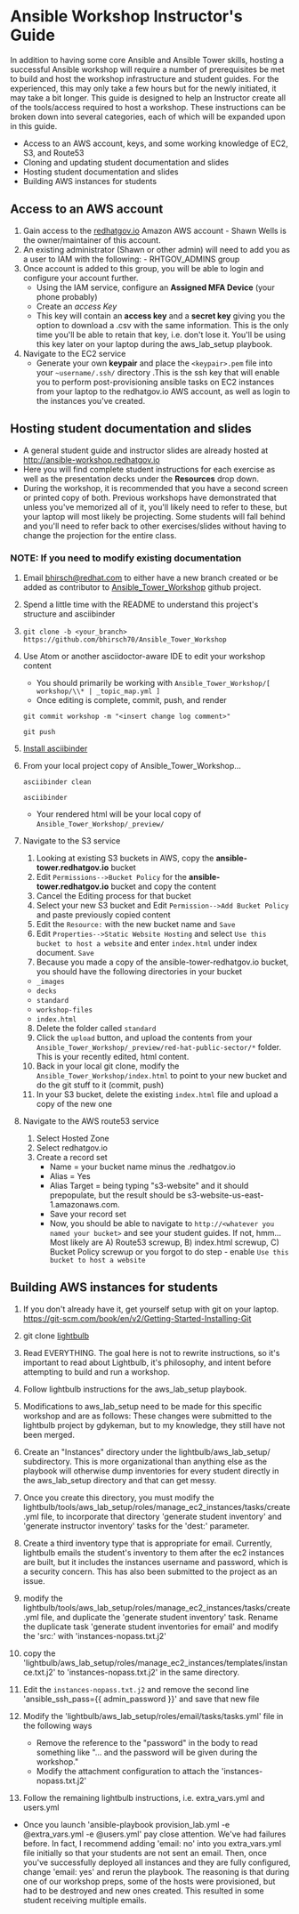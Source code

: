 Ansible Workshop Instructor's Guide
=========================================

In addition to having some core Ansible and Ansible Tower skills, hosting a successful Ansible workshop will require a number of prerequisites be met to build and host the workshop infrastructure and student guides.  For the experienced, this may only take a few hours but for the newly initiated, it may take a bit longer.  This guide is designed to help an Instructor create all of the tools/access required to host a workshop.  These instructions can be broken down into several categories, each of which will be expanded upon in this guide.

* Access to an AWS account, keys, and some working knowledge of EC2, S3, and Route53
* Cloning and updating student documentation and slides
* Hosting student documentation and slides
* Building AWS instances for students

## Access to an AWS account

1. Gain access to the [redhatgov.io](https://us-east-1.signin.aws.amazon.com) Amazon AWS account -  Shawn Wells is the owner/maintainer of this account.
2. An existing administrator (Shawn or other admin) will need to add you as a user to IAM with the following:
        - RHTGOV_ADMINS group
3. Once account is added to this group, you will be able to login and configure your account further.
   - Using the IAM service, configure an __Assigned MFA Device__ (your phone probably)
   - Create an _access Key_
   - This key will contain an __access key__ and a __secret key__ giving you the option to download a .csv with the same information.  This is the only time you'll be able to retain that key, i.e. don't lose it.  You'll be using this key later on your laptop during the aws_lab_setup playbook.
4. Navigate to the EC2 service
   - Generate your own __keypair__ and place the `<keypair>.pem` file into your `~username/.ssh/` directory .This is the ssh key that will enable you to perform post-provisioning ansible tasks on EC2 instances from your laptop to the redhatgov.io AWS account, as well as login to the instances you've created.

## Hosting student documentation and slides

* A general student guide and instructor slides are already hosted at http://ansible-workshop.redhatgov.io
* Here you will find complete student instructions for each exercise as well as the presentation decks under the __Resources__ drop down.
* During the workshop, it is recommended that you have a second screen or printed copy of both.  Previous workshops have demonstrated that unless you've memorized all of it, you'll likely need to refer to these, but your laptop will most likely be projecting.  Some students will fall behind and you'll need to refer back to other exercises/slides without having to change the projection for the entire class.

### NOTE:  If you need to modify existing documentation

1. Email bhirsch@redhat.com to either have a new branch created or be added as contributor to [Ansible_Tower_Workshop](https://github.com/bhirsch70/Ansible_Tower_Workshop) github project.
2. Spend a little time with the README to understand this project's structure and asciibinder
3. `git clone -b <your_branch>  https://github.com/bhirsch70/Ansible_Tower_Workshop`
4. Use Atom or another asciidoctor-aware IDE to edit your workshop content
    * You should primarily be working with `Ansible_Tower_Workshop/[ workshop/\\* | _topic_map.yml ]`
    * Once editing is complete, commit, push, and render
    
    `git commit workshop -m "<insert change log comment>"`
    
    `git push`

5. [Install asciibinder](http://www.asciibinder.org/)
6. From your local project copy of Ansible_Tower_Workshop...

     `asciibinder clean`

      `asciibinder`

      * Your rendered html will be your local copy of `Ansible_Tower_Workshop/_preview/`
7. Navigate to the S3 service
   1. Looking at existing S3 buckets in AWS, copy the __ansible-tower.redhatgov.io__ bucket
   2. Edit `Permissions-->Bucket Policy` for the __ansible-tower.redhatgov.io__ bucket and copy the content
   3. Cancel the Editing process for that bucket
   4. Select your new S3 bucket and Edit `Permission-->Add Bucket Policy` and paste previously copied content
   5. Edit the `Resource:` with the new bucket name and `Save`
   6. Edit `Properties-->Static Website Hosting` and select `Use this bucket to host a website` and enter `index.html` under index document.  `Save`
   7. Because you made a copy of the ansible-tower-redhatgov.io bucket, you should have the following directories in your bucket
    * `_images`
    * `decks`
    * `standard`
    * `workshop-files`
    * `index.html`
   8. Delete the folder called `standard`
   9. Click the `upload` button, and upload the contents from your `Ansible_Tower_Workshop/_preview/red-hat-public-sector/*` folder.  This is your recently edited, html content.
   10. Back in your local git clone, modify the `Ansible_Tower_Workshop/index.html` to point to your new bucket and do the git stuff to it (commit, push)
   11. In your S3 bucket, delete the existing `index.html` file and upload a copy of the new one
8. Navigate to the AWS route53 service
   1. Select Hosted Zone
   2. Select redhatgov.io
   3. Create a record set
      - Name = your bucket name minus the .redhatgov.io
      - Alias = Yes
      - Alias Target = being typing "s3-website" and it should prepopulate, but the result should be s3-website-us-east-1.amazonaws.com.
      - Save your record set
      - Now, you should be able to navigate to `http://<whatever you named your bucket>` and see your student guides.  If not, hmm... Most likely are A) Route53 screwup, B) index.html screwup, C) Bucket Policy screwup or you forgot to do step - enable `Use this bucket to host a website`

## Building AWS instances for students

1. If you don't already have it, get yourself setup with git on your laptop. https://git-scm.com/book/en/v2/Getting-Started-Installing-Git
2. git clone [lightbulb](https://github.com/ansible/lightbulb)
3. Read EVERYTHING.  The goal here is not to rewrite instructions, so it's important to read about Lightbulb, it's philosophy, and intent before attempting to build and run a workshop.
4. Follow lightbulb instructions for the aws_lab_setup playbook.
5. Modifications to aws_lab_setup need to be made for this specific workshop and are as follows:  These changes were submitted to the lightbulb project by gdykeman, but to my knowledge, they still have not been merged.
6. Create an "Instances" directory under the lightbulb/aws_lab_setup/ subdirectory.  This is more organizational than anything else as the playbook will otherwise dump inventories for every student directly in the aws_lab_setup directory and that can get messy.
7. Once you create this directory, you must modify the lightbulb/tools/aws_lab_setup/roles/manage_ec2_instances/tasks/create.yml file, to incorporate that directory 'generate student inventory' and 'generate instructor inventory' tasks for the 'dest:' parameter.

8. Create a third inventory type that is  appropriate for email.  Currently, lightbulb emails the student's inventory to them after the ec2 instances are built, but it includes the instances username and password, which is a security concern.  This has also been submitted to the project as an issue.
9. modify the lightbulb/tools/aws_lab_setup/roles/manage_ec2_instances/tasks/create.yml file, and duplicate the 'generate student inventory' task.  Rename the duplicate task 'generate student inventories for email' and modify the 'src:' with 'instances-nopass.txt.j2'
10. copy the 'lightbulb/aws_lab_setup/roles/manage_ec2_instances/templates/instance.txt.j2'  to 'instances-nopass.txt.j2' in the same directory.
11. Edit the `instances-nopass.txt.j2` and remove the second line 'ansible_ssh_pass={{ admin_password }}' and save that new file
12. Modify the 'lightbulb/aws_lab_setup/roles/email/tasks/tasks.yml' file in the following ways
    - Remove the reference to the "password" in the body to read something like "... and the password will be given during the workshop."
    - Modify the attachment configuration to attach the 'instances-nopass.txt.j2'
13. Follow the remaining lightbulb instructions, i.e. extra_vars.yml and users.yml
- Once you launch 'ansible-playbook provision_lab.yml -e @extra_vars.yml -e @users.yml' pay close attention.  We've had failures before.  In fact, I recommend adding 'email: no' into you extra_vars.yml file initially so that your students are not sent an email.  Then, once you've successfully deployed all instances and they are fully configured, change 'email: yes' and rerun the playbook.  The reasoning is that during one of our workshop preps, some of the hosts were provisioned, but had to be destroyed and new ones created.  This resulted in some student receiving multiple emails.
